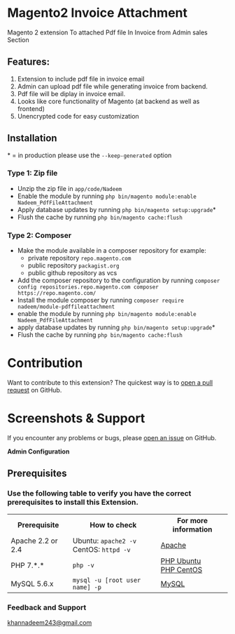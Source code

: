# Magento2 Invoice Attachment
Magento 2 extension To attached Pdf file In Invoice from Admin sales Section

## Features:

1. Extension to include pdf file in invoice email
2. Admin can upload pdf file while generating invoice from backend.
3. Pdf file will be diplay in invoice email.
4. Looks like core functionality of Magento (at backend as well as frontend)
5. Unencrypted code for easy customization

## Installation
\* = in production please use the `--keep-generated` option

### Type 1: Zip file

 - Unzip the zip file in `app/code/Nadeem`
 - Enable the module by running `php bin/magento module:enable Nadeem_PdfFileAttachment`
 - Apply database updates by running `php bin/magento setup:upgrade`\*
 - Flush the cache by running `php bin/magento cache:flush`

### Type 2: Composer

 - Make the module available in a composer repository for example:
    - private repository `repo.magento.com`
    - public repository `packagist.org`
    - public github repository as vcs
 - Add the composer repository to the configuration by running `composer config repositories.repo.magento.com composer https://repo.magento.com/`
 - Install the module composer by running `composer require nadeem/module-pdffileattachment`
 - enable the module by running `php bin/magento module:enable Nadeem_PdfFileAttachment`
 - apply database updates by running `php bin/magento setup:upgrade`\*
 - Flush the cache by running `php bin/magento cache:flush`


# Contribution

Want to contribute to this extension? The quickest way is to <a href="https://help.github.com/articles/about-pull-requests/">open a pull request</a> on GitHub.

# Screenshots & Support

If you encounter any problems or bugs, please <a href="https://github.com/mageprince/magento2-buynow/issues">open an issue</a> on GitHub.

<b>Admin Configuration</b>

<!-- <img src="https://image.ibb.co/fGJvgm/add_to_cart.png" alt="Adding-SS" title="Screenshot 1"> -->

## Prerequisites

### Use the following table to verify you have the correct prerequisites to install this Extension.
<table>
	<tbody>
		<tr>
			<th>Prerequisite</th>
			<th>How to check</th>
			<th>For more information</th>
		</tr>
	<tr>
		<td>Apache 2.2 or 2.4</td>
		<td>Ubuntu: <code>apache2 -v</code><br>
		CentOS: <code>httpd -v</code></td>
		<td><a href="https://devdocs.magento.com/guides/v2.2/install-gde/prereq/apache.html">Apache</a></td>
	</tr>
	<tr>
		<td>PHP 7.*.*</td>
		<td><code>php -v</code></td>
		<td><a href="http://devdocs.magento.com/guides/v2.2/install-gde/prereq/php-ubuntu.html">PHP Ubuntu</a><br><a href="http://devdocs.magento.com/guides/v2.2/install-gde/prereq/php-centos.html">PHP CentOS</a></td>
	</tr>
	<tr><td>MySQL 5.6.x</td>
	<td><code>mysql -u [root user name] -p</code></td>
	<td><a href="http://devdocs.magento.com/guides/v2.2/install-gde/prereq/mysql.html">MySQL</a></td>
	</tr>
</tbody>
</table>

### Feedback and Support 

<a href="mailto:khannadeem243@gmail.com">khannadeem243@gmail.com</a>
